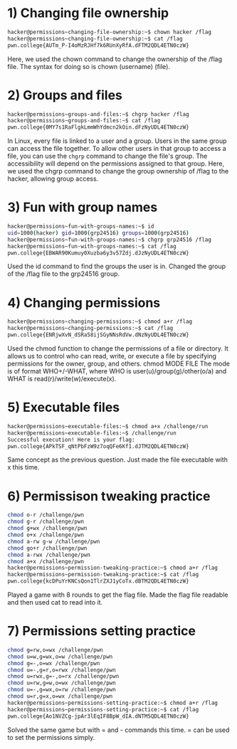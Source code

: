 # 1) Changing file ownership

```bash
hacker@permissions~changing-file-ownership:~$ chown hacker /flag
hacker@permissions~changing-file-ownership:~$ cat /flag
pwn.college{AUTm_P-I4oMzRJHf7k6RUnXyRfA.dFTM2QDL4ETN0czW}
```
Here, we used the chown command to change the ownership of the /flag file.
The syntax for doing so is chown (username) (file).

# 2) Groups and files

```bash
hacker@permissions~groups-and-files:~$ chgrp hacker /flag
hacker@permissions~groups-and-files:~$ cat /flag
pwn.college{0MY7s1RaFlgkLmmWhYdmcn2kOin.dFzNyUDL4ETN0czW}
```

In Linux, every file is linked to a user and a group. Users in the same group can access the file together. To allow other users in that group to access a file, you can use the `chgrp` command to change the file's group. The accessibility will depend on the permissions assigned to that group.
Here, we used the chgrp command to change the group ownership of /flag to the hacker, allowing group access.

# 3) Fun with group names

```bash
hacker@permissions~fun-with-groups-names:~$ id
uid=1000(hacker) gid=1000(grp24516) groups=1000(grp24516)
hacker@permissions~fun-with-groups-names:~$ chgrp grp24516 /flag
hacker@permissions~fun-with-groups-names:~$ cat /flag
pwn.college{EBWAR90Kumuy0Xuzba6y3v57Zdj.dJzNyUDL4ETN0czW}
```

Used the id command to find the groups the user is in.
Changed the group of the /flag file to the grp24516 group. 

# 4) Changing permissions

```bash
hacker@permissions~changing-permissions:~$ chmod a+r /flag
hacker@permissions~changing-permissions:~$ cat /flag
pwn.college{ENRjwXvN_dSRa58ijSGyNNsRdVw.dNzNyUDL4ETN0czW}
```
Used the chmod function to change the permissions of a file or directory. It allows us to control who can read, write, or execute a file by specifying permissions for the owner, group, and others.
chmod MODE FILE
The mode is of format WHO+/-WHAT, where WHO is user(u)/group(g)/other(o/a) and WHAT is read(r)/write(w)/execute(x).

# 5) Executable files

```bash
hacker@permissions~executable-files:~$ chmod a+x /challenge/run
hacker@permissions~executable-files:~$ /challenge/run
Successful execution! Here is your flag:
pwn.college{APkTSF_qNtPbFzW9z7oqQFe6Kf1.dJTM2QDL4ETN0czW}
```
Same concept as the previous question. Just made the file executable with x this time.

# 6) Permissison tweaking practice

```bash
chmod o-r /challenge/pwn
chmod g-r /challenge/pwn
chmod g+wx /challenge/pwn
chmod o+x /challenge/pwn
chmod a-rw g-w /challenge/pwn
chmod go+r /challenge/pwn
chmod a-rwx /challenge/pwn
chmod a+x /challenge/pwn
hacker@permissions~permission-tweaking-practice:~$ chmod a+r /flag
hacker@permissions~permission-tweaking-practice:~$ cat /flag
pwn.college{kcDPuYrKNCsQon1TlrZXJ1yCoTx.dBTM2QDL4ETN0czW}
```
Played a game with 8 rounds to get the flag file. 
Made the flag file readable and then used cat to read into it.

# 7) Permissions setting practice

```bash
chmod g=rw,o=wx /challenge/pwn
chmod u=w,g=wx,o=w /challenge/pwn
chmod g=-,o=wx /challenge/pwn
chmod u=-,g=r,o=rwx /challenge/pwn
chmod u=rwx,g=-,o=rx /challenge/pwn
chmod u=rw,g=w,o=wx /challenge/pwn
chmod u=-,g=wx,o=rw /challenge/pwn
chmod u=r,g=x,o=wx /challenge/pwn
hacker@permissions~permissions-setting-practice:~$ chmod a+r /flag
hacker@permissions~permissions-setting-practice:~$ cat /flag
pwn.college{Ao1NVZCg-jpAr3lEqIF8BpW_dIA.dNTM5QDL4ETN0czW}
```
Solved the same game but with = and - commands this time.
= can be used to set the permissions simply.






